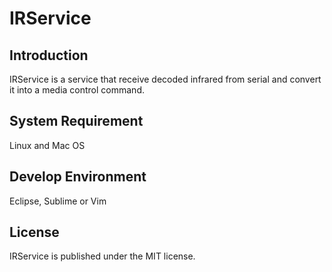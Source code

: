 IRService
=========

## Introduction
IRService is a service that receive decoded infrared from serial and convert it into a media control command.  

## System Requirement
Linux and Mac OS  

## Develop Environment
Eclipse, Sublime or Vim  

## License
IRService is published under the MIT license.  
